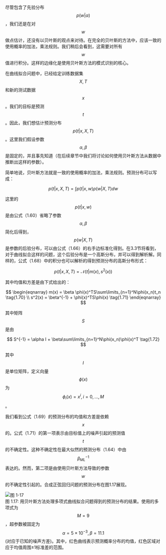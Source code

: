 尽管包含了先验分布$$ p(w|\alpha) $$，我们还是在对$$ w $$做点估计，还没有以贝叶斯的观点来对待。在完全的贝叶斯的方法中，应该一致的使用概率的加法，乘法规则。我们稍后会看到，这需要对所有$$ w $$值进行积分。这样的边缘化是使用贝叶斯方法的模式识别的核心。    

在曲线拟合问题中，已经给定训练数据集$$ X, T $$和新的测试数据$$ x $$。我们的目标是预测$$ t $$。因此，我们想估计预测分布$$ p(t|x, X, T) $$。这里我们假设参数$$ \alpha , \beta $$是固定的，并且事先知道（在后续章节中我们将讨论如何使用贝叶斯方法从数据中推断出这样的参数）。    

简单地说，贝叶斯方法就是一致的使用概率的加法，乘法规则。预测分布可以写成：    

$$
p(t|x, X, T) = \int p(t|x, w)p(w|X, T)dw \tag{1.68}
$$

这里的$$ p(t|x, w) $$是由公式（1.60）省略了参数$$ \alpha , \beta $$简化后得到，$$ p(w|X, T) $$是参数的后验分布，可以由公式（1.66）的右手边标准化得到。在3.3节将看到，对于曲线拟合这样的问题，这个后验分布是一个高斯分布，并可以得到解析解。同样的，公式（1.68）中的积分也可以解析的得到预测分布的高斯分布形式：    

$$
p(t|x, X, T) = \mathcal{N}(t|m(x), s^2(x)) \tag{1.69}
$$

其中均值和方差是由下式给出的：    

$$
\begin{eqnarray}
m(x) = \beta \phi(x)^TS\sum\limits_{n=1}^N\phi(x_n)t_n  \tag{1.70} \\
s^2(x) = \beta^{-1} + \phi(x)^TS\phi(x)  \tag{1.71} 
\end{eqnarray}
$$

其中矩阵$$ S $$是由

$$
S^{-1} = \alpha I + \beta\sum\limits_{n=1}^N\phi(x_n)\phi(x)^T \tag{1.72}
$$

其中$$ I $$是单位矩阵，定义向量$$ \phi(x) $$为$$ \phi_i(x) = x^i, i = 0,...,M $$。    

我们看到公式（1.69）的预测分布的均值和方差是依赖$$ x $$的。公式（1.71）的第一项表示由目标值上的噪声引起的预测值$$ t $$的不确定性。这种不确定性在最大似然的预测分布（1.64）中由$$ \beta_{ML}^{-1} $$表达的。然而，第二项是由使用贝叶斯方法导致的参数$$ w $$的不确定性引起的。合成正弦回归问题的预测分布在图1.17展现。

![图 1-17](images/synthetic_sinusoidal.png)      
图 1.17: 用贝叶斯方法处理多项式曲线拟合问题得到的预测分布的结果。使用的多项式为$$ M = 9 $$，超参数被固定为$$ \alpha = 5 × 10^{−3}, \beta = 11.1 $$(对应于已知的噪声方差)。其中，红色曲线表示预测概率分布的均值，红色区域对应于均值周围±1标准差的范围。
